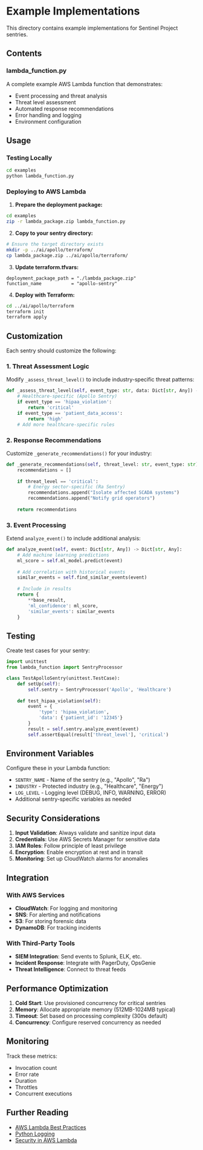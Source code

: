 # Example Implementations

This directory contains example implementations for Sentinel Project sentries.

## Contents

### lambda_function.py
A complete example AWS Lambda function that demonstrates:
- Event processing and threat analysis
- Threat level assessment
- Automated response recommendations
- Error handling and logging
- Environment configuration

## Usage

### Testing Locally

```bash
cd examples
python lambda_function.py
```

### Deploying to AWS Lambda

1. **Prepare the deployment package:**
```bash
cd examples
zip -r lambda_package.zip lambda_function.py
```

2. **Copy to your sentry directory:**
```bash
# Ensure the target directory exists
mkdir -p ../ai/apollo/terraform/
cp lambda_package.zip ../ai/apollo/terraform/
```

3. **Update terraform.tfvars:**
```hcl
deployment_package_path = "./lambda_package.zip"
function_name           = "apollo-sentry"
```

4. **Deploy with Terraform:**
```bash
cd ../ai/apollo/terraform
terraform init
terraform apply
```

## Customization

Each sentry should customize the following:

### 1. Threat Assessment Logic
Modify `_assess_threat_level()` to include industry-specific threat patterns:

```python
def _assess_threat_level(self, event_type: str, data: Dict[str, Any]) -> str:
    # Healthcare-specific (Apollo Sentry)
    if event_type == 'hipaa_violation':
        return 'critical'
    if event_type == 'patient_data_access':
        return 'high'
    # Add more healthcare-specific rules
```

### 2. Response Recommendations
Customize `_generate_recommendations()` for your industry:

```python
def _generate_recommendations(self, threat_level: str, event_type: str) -> list:
    recommendations = []
    
    if threat_level == 'critical':
        # Energy sector-specific (Ra Sentry)
        recommendations.append("Isolate affected SCADA systems")
        recommendations.append("Notify grid operators")
    
    return recommendations
```

### 3. Event Processing
Extend `analyze_event()` to include additional analysis:

```python
def analyze_event(self, event: Dict[str, Any]) -> Dict[str, Any]:
    # Add machine learning predictions
    ml_score = self.ml_model.predict(event)
    
    # Add correlation with historical events
    similar_events = self.find_similar_events(event)
    
    # Include in results
    return {
        **base_result,
        'ml_confidence': ml_score,
        'similar_events': similar_events
    }
```

## Testing

Create test cases for your sentry:

```python
import unittest
from lambda_function import SentryProcessor

class TestApolloSentry(unittest.TestCase):
    def setUp(self):
        self.sentry = SentryProcessor('Apollo', 'Healthcare')
    
    def test_hipaa_violation(self):
        event = {
            'type': 'hipaa_violation',
            'data': {'patient_id': '12345'}
        }
        result = self.sentry.analyze_event(event)
        self.assertEqual(result['threat_level'], 'critical')
```

## Environment Variables

Configure these in your Lambda function:

- `SENTRY_NAME` - Name of the sentry (e.g., "Apollo", "Ra")
- `INDUSTRY` - Protected industry (e.g., "Healthcare", "Energy")
- `LOG_LEVEL` - Logging level (DEBUG, INFO, WARNING, ERROR)
- Additional sentry-specific variables as needed

## Security Considerations

1. **Input Validation**: Always validate and sanitize input data
2. **Credentials**: Use AWS Secrets Manager for sensitive data
3. **IAM Roles**: Follow principle of least privilege
4. **Encryption**: Enable encryption at rest and in transit
5. **Monitoring**: Set up CloudWatch alarms for anomalies

## Integration

### With AWS Services
- **CloudWatch**: For logging and monitoring
- **SNS**: For alerting and notifications
- **S3**: For storing forensic data
- **DynamoDB**: For tracking incidents

### With Third-Party Tools
- **SIEM Integration**: Send events to Splunk, ELK, etc.
- **Incident Response**: Integrate with PagerDuty, OpsGenie
- **Threat Intelligence**: Connect to threat feeds

## Performance Optimization

1. **Cold Start**: Use provisioned concurrency for critical sentries
2. **Memory**: Allocate appropriate memory (512MB-1024MB typical)
3. **Timeout**: Set based on processing complexity (300s default)
4. **Concurrency**: Configure reserved concurrency as needed

## Monitoring

Track these metrics:
- Invocation count
- Error rate
- Duration
- Throttles
- Concurrent executions

## Further Reading

- [AWS Lambda Best Practices](https://docs.aws.amazon.com/lambda/latest/dg/best-practices.html)
- [Python Logging](https://docs.python.org/3/library/logging.html)
- [Security in AWS Lambda](https://docs.aws.amazon.com/lambda/latest/dg/lambda-security.html)
